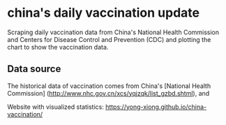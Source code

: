 # china's daily vaccination update
Scraping daily vaccination data from China's National Health Commission and Centers for Disease Control and Prevention (CDC) and plotting the chart to show the vaccination data. 

## Data source
The historical data of vaccination comes from China's [National Health Commission] (http://www.nhc.gov.cn/xcs/yqjzqk/list_gzbd.shtml), and 

Website with visualized statistics: https://yong-xiong.github.io/china-vaccination/

